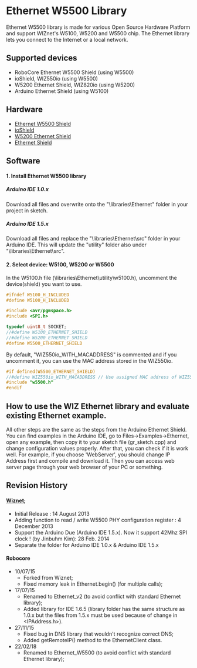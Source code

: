 Ethernet W5500 Library
========
Ethernet W5500 library is made for various Open Source Hardware Platform and support WIZnet's W5100, W5200 and W5500 chip. The Ethernet library lets you connect to the Internet or a local network.

## Supported devices
* RoboCore Ethernet W5500 Shield (using W5500)
* ioShield, WIZ550io (using W5500)
* W5200 Ethernet Shield, WIZ820io (using W5200)
* Arduino Ethernet Shield (using W5100)

## Hardware
* [Ethernet W5500 Shield](https://www.robocore.net/loja/produtos/arduino-shield-ethernet-w5500.html "Ethernet W5500 Shield")
* [ioShield](http://wizwiki.net/wiki/doku.php?id=ioshield "ioShield")
* [W5200 Ethernet Shield](https://github.com/Wiznet/W5200-Ethernet-Shield "W5200 Ethernet Shield")
* [Ethernet Shield](http://arduino.cc/en/Main/ArduinoEthernetShield "Ethernet Shield")

## Software
#### 1. Install Ethernet W5500 library
##### Arduino IDE 1.0.x

Download all files and overwrite onto the "\libraries\Ethernet" folder in your project in sketch.

##### Arduino IDE 1.5.x

Download all files and replace the "\libraries\Ethernet\src" folder in your Arduino IDE. This will update the "utility" folder also under "\libraries\Ethernet\src".

#### 2. Select device: W5100, W5200 or W5500
In the W5100.h file (\libraries\Ethernet\utility\w5100.h), uncomment the device(shield) you want to use.

```cpp
#ifndef	W5100_H_INCLUDED
#define	W5100_H_INCLUDED

#include <avr/pgmspace.h>
#include <SPI.h>

typedef uint8_t SOCKET;
//#define W5100_ETHERNET_SHIELD
//#define W5200_ETHERNET_SHIELD
#define W5500_ETHERNET_SHIELD
```
By default, "WIZ550io_WITH_MACADDRESS" is commented and if you uncomment it, you can use the MAC address stored in the WIZ550io.

```cpp
#if defined(W5500_ETHERNET_SHIELD)
//#define WIZ550io_WITH_MACADDRESS // Use assigned MAC address of WIZ550io
#include "w5500.h"
#endif
```

## How to use the WIZ Ethernet library and evaluate existing Ethernet example.
All other steps are the same as the steps from the Arduino Ethernet Shield. You can find examples in the Arduino IDE, go to Files->Examples->Ethernet, open any example, then copy it to your sketch file (gr_sketch.cpp) and change configuration values properly.
After that, you can check if it is work well. For example, if you choose 'WebServer', you should change IP Address first and compile and download it. Then you can access web server page through your web browser of your PC or something.

## Revision History

#### [Wiznet](https://github.com/Wiznet/WIZ_Ethernet_Library "WIZ Ethernet Library");
* Initial Release : 14 August 2013
* Adding function to read / write W5500 PHY configuration register : 4 December 2013
* Support the Arduino Due (Arduino IDE 1.5.x). Now it support 42Mhz SPI clock ! (by Jinbuhm Kim): 28 Feb. 2014
* Separate the folder for Arduino IDE 1.0.x & Arduino IDE 1.5.x

#### Robocore
* 10/07/15
  * Forked from Wiznet;
  * Fixed memory leak in Ethernet.begin() (for multiple calls);
* 17/07/15
  * Renamed to Ethernet_v2 (to avoid conflict with standard Ethernet library);
  * Added library for IDE 1.6.5 (library folder has the same structure as 1.0.x but the files from 1.5.x must be used because of change in <IPAddress.h>).
* 27/11/15
  * Fixed bug in DNS library that wouldn't recognize correct DNS;
  * Added getRemoteIP() method to the EthernetClient class.
* 22/02/18
  * Renamed to Ethernet_W5500 (to avoid conflict with standard Ethernet library);

